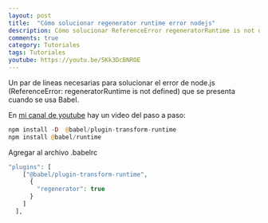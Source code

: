 ```yaml
---
layout: post
title:  "Cómo solucionar regenerator runtime error nodejs"
description: Cómo solucionar ReferenceError regeneratorRuntime is not defined
comments: true
category: Tutoriales
tags: Tutoriales
youtube: https://youtu.be/5Kk3DcBNROE
---
```

Un par de lineas necesarias para solucionar el error de node.js (ReferenceError: regeneratorRuntime is not defined) que se presenta cuando se usa Babel.

En <a target="_blank" href="{{ page.youtube }}">mi canal de youtube</a> hay un video del paso a paso:

```PHP
npm install -D  @babel/plugin-transform-runtime
npm install @babel/runtime
```
Agregar al archivo .babelrc
```PHP
"plugins": [
    ["@babel/plugin-transform-runtime",
      {
        "regenerator": true
      }
    ]
  ],
```

